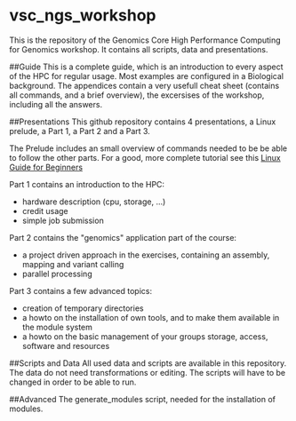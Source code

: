 # vsc_ngs_workshop
This is the repository of the Genomics Core High Performance Computing for Genomics workshop.
It contains all scripts, data and presentations.

##Guide
This is a complete guide, which is an introduction to every aspect of the HPC for regular usage.
Most examples are configured in a Biological background. The appendices contain a very usefull cheat sheet (contains all commands, and a brief overview), the excersises of the workshop, including all the answers.

##Presentations
This github repository contains 4 presentations, a Linux prelude, a Part 1, a Part 2 and a Part 3.

The Prelude includes an small overview of commands needed to be be able to follow the other parts. For a good, more complete tutorial see this [Linux Guide for Beginners](http://www.ee.surrey.ac.uk/Teaching/Unix/ "Linux Guide for Beginners")

Part 1 contains an introduction to the HPC:
* hardware description (cpu, storage, ...)
* credit usage
* simple job submission

Part 2 contains the "genomics" application part of the course:
* a project driven approach in the exercises, containing an assembly, mapping and variant calling
* parallel processing

Part 3 contains a few advanced topics:
* creation of temporary directories
* a howto on the installation of own tools, and to make them available in the module system
* a howto on the basic management of your groups storage, access, software and resources

##Scripts and Data
All used data and scripts are available in this repository.
The data do not need transformations or editing.
The scripts will have to be changed in order to be able to run.

##Advanced
The generate_modules script, needed for the installation of modules.
